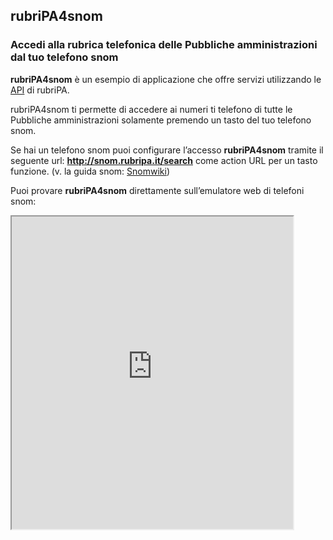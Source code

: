 ## rubriPA4snom

### Accedi alla rubrica telefonica delle Pubbliche amministrazioni dal tuo telefono snom

**rubriPA4snom** è un esempio di applicazione che offre servizi utilizzando le [API](/api.html) di rubriPA.

rubriPA4snom ti permette di accedere ai numeri ti telefono di tutte le Pubbliche amministrazioni solamente premendo un tasto del tuo telefono snom.

Se hai un telefono snom puoi configurare l’accesso **rubriPA4snom** tramite il
seguente url: **http://snom.rubripa.it/search** come action URL per
un tasto funzione. (v. la guida snom: [Snomwiki][])

Puoi provare **rubriPA4snom** direttamente sull’emulatore web di telefoni
snom:

<p>
<iframe width="450" height="500" src="http://snombrowser.bertera.it/phone.php?url=http://snom.rubripa.it/search"></iframe>
</p>

 [Snomwiki]:http://wiki.snom.com/Category:HowTo:Minibrowser#Keypad-_Triggered

